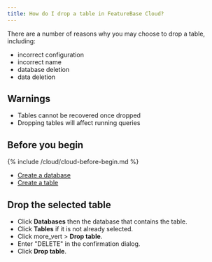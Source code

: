 ```yaml
---
title: How do I drop a table in FeatureBase Cloud?
---
```


There are a number of reasons why you may choose to drop a table, including:
* incorrect configuration
* incorrect name
* database deletion
* data deletion

## Warnings

* Tables cannot be recovered once dropped
* Dropping tables will affect running queries

## Before you begin

{% include /cloud/cloud-before-begin.md %}
* [Create a database](/cloud/cloud-databases/cloud-db-create)
* [Create a table](/cloud/cloud-tables/cloud-table-create)

## Drop the selected table

* Click **Databases** then the database that contains the table.
* Click **Tables** if it is not already selected.
* Click <span class="material-icons">more_vert</span> > **Drop table**.
* Enter "DELETE" in the confirmation dialog.
* Click **Drop table**.

